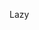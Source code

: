 Lazy 

<!---
Arghyadip-Biswas/Arghyadip-Biswas is a ✨ special ✨ repository because its `README.md` (this file) appears on your GitHub profile.
You can click the Preview link to take a look at your changes.
--->
